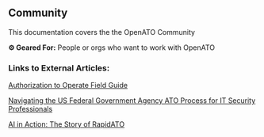 
## Community

This documentation covers the the OpenATO Community

**⚙ Geared For:** People or orgs who want to work with OpenATO

### Links to External Articles:

[Authorization to Operate Field Guide](https://adhoc.team/ato/)

[Navigating the US Federal Government Agency ATO Process for IT Security Professionals](https://www.isaca.org/resources/isaca-journal/issues/2017/volume-2/navigating-the-us-federal-government-agency-ato-process-for-it-security-professionals)

[AI in Action: The Story of RapidATO](https://content.govdelivery.com/landing_pages/32432/65b0107e08166b2a23c95495fe16f0bd)
